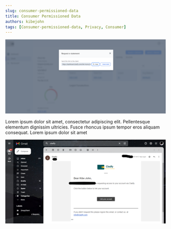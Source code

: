 ```yaml
---
slug: consumer-permissioned-data
title: Consumer Permissioned Data
authors: kibejohn
tags: [Consumer-permissioned-data, Privacy, Consumer]
---
```



![Consumer permision request](./consumer-permissioned-data-request.png)




Lorem ipsum dolor sit amet, consectetur adipiscing elit. Pellentesque elementum dignissim ultricies. Fusce rhoncus ipsum tempor eros aliquam consequat. Lorem ipsum dolor sit amet

![Consumer permision request email](./consumer-permissioned-data-email.png)

